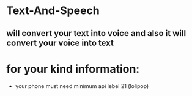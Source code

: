 # Text-And-Speech
##  will convert your text into voice and also it will convert your voice into text

# for your kind information: 
- your phone must need minimum api lebel 21 (lolipop)
